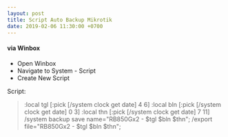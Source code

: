 ```yaml
---
layout: post
title: Script Auto Backup Mikrotik
date: 2019-02-06 11:30:00 +0700
---
```


#### via Winbox
- Open Winbox
- Navigate to System - Script
- Create New Script

Script: 
> :local tgl [:pick [/system clock get date] 4 6]
> :local bln [:pick [/system clock get date] 0 3]
> :local thn [:pick [/system clock get date] 7 11]
> /system backup save name="RB850Gx2 - $tgl $bln $thn";
> /export file="RB850Gx2 - $tgl $bln $thn";

